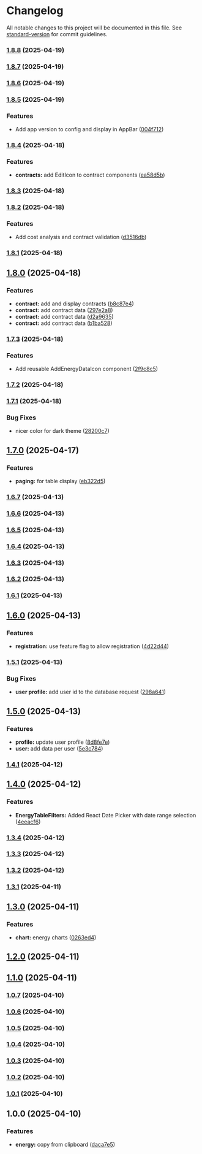 # Changelog

All notable changes to this project will be documented in this file. See [standard-version](https://github.com/conventional-changelog/standard-version) for commit guidelines.

### [1.8.8](https://github.com/dachrisch/energy.consumption/compare/v1.8.7...v1.8.8) (2025-04-19)

### [1.8.7](https://github.com/dachrisch/energy.consumption/compare/v1.8.6...v1.8.7) (2025-04-19)

### [1.8.6](https://github.com/dachrisch/energy.consumption/compare/v1.8.5...v1.8.6) (2025-04-19)

### [1.8.5](https://github.com/dachrisch/energy.consumption/compare/v1.8.4...v1.8.5) (2025-04-19)


### Features

* Add app version to config and display in AppBar ([004f712](https://github.com/dachrisch/energy.consumption/commit/004f712cf2ff15f9dcc4ebfe3b6381c8121c7f17))

### [1.8.4](https://github.com/dachrisch/energy.consumption/compare/v1.8.3...v1.8.4) (2025-04-18)


### Features

* **contracts:** add EditIcon to contract components ([ea58d5b](https://github.com/dachrisch/energy.consumption/commit/ea58d5bae79c790928b6d203605f6345c4258630))

### [1.8.3](https://github.com/dachrisch/energy.consumption/compare/v1.8.2...v1.8.3) (2025-04-18)

### [1.8.2](https://github.com/dachrisch/energy.consumption/compare/v1.8.1...v1.8.2) (2025-04-18)


### Features

* Add cost analysis and contract validation ([d3516db](https://github.com/dachrisch/energy.consumption/commit/d3516db02c492bb272fdfce808a1eabd59b6cdfa))

### [1.8.1](https://github.com/dachrisch/energy.consumption/compare/v1.8.0...v1.8.1) (2025-04-18)

## [1.8.0](https://github.com/dachrisch/energy.consumption/compare/v1.7.3...v1.8.0) (2025-04-18)


### Features

* **contract:** add and display contracts ([b8c87e4](https://github.com/dachrisch/energy.consumption/commit/b8c87e428c73536822fa94c339be2f060506ac42))
* **contract:** add contract data ([297e2a8](https://github.com/dachrisch/energy.consumption/commit/297e2a8b71cf7f1727382eadc329349a3f9b9b77))
* **contract:** add contract data ([d2a9635](https://github.com/dachrisch/energy.consumption/commit/d2a9635c6c9876da163f27a0ad24acb86390b004))
* **contract:** add contract data ([b1ba528](https://github.com/dachrisch/energy.consumption/commit/b1ba5281eda9d322e5eca9b0b0b223df45bb20a7))

### [1.7.3](https://github.com/dachrisch/energy.consumption/compare/v1.7.2...v1.7.3) (2025-04-18)


### Features

* Add reusable AddEnergyDataIcon component ([2f9c8c5](https://github.com/dachrisch/energy.consumption/commit/2f9c8c565a0b9471956a72965e8f8befea742aee))

### [1.7.2](https://github.com/dachrisch/energy.consumption/compare/v1.7.1...v1.7.2) (2025-04-18)

### [1.7.1](https://github.com/dachrisch/energy.consumption/compare/v1.7.0...v1.7.1) (2025-04-18)


### Bug Fixes

* nicer color for dark theme ([28200c7](https://github.com/dachrisch/energy.consumption/commit/28200c758e30779f2f6ee8a453a55384bd506dbb))

## [1.7.0](https://github.com/dachrisch/energy.consumption/compare/v1.6.7...v1.7.0) (2025-04-17)


### Features

* **paging:** for table display ([eb322d5](https://github.com/dachrisch/energy.consumption/commit/eb322d5289b77b2c7edf981dddeaeca83486d2f3))

### [1.6.7](https://github.com/dachrisch/energy.consumption/compare/v1.6.6...v1.6.7) (2025-04-13)

### [1.6.6](https://github.com/dachrisch/energy.consumption/compare/v1.6.5...v1.6.6) (2025-04-13)

### [1.6.5](https://github.com/dachrisch/energy.consumption/compare/v1.6.4...v1.6.5) (2025-04-13)

### [1.6.4](https://github.com/dachrisch/energy.consumption/compare/v1.6.3...v1.6.4) (2025-04-13)

### [1.6.3](https://github.com/dachrisch/energy.consumption/compare/v1.6.2...v1.6.3) (2025-04-13)

### [1.6.2](https://github.com/dachrisch/energy.consumption/compare/v1.6.1...v1.6.2) (2025-04-13)

### [1.6.1](https://github.com/dachrisch/energy.consumption/compare/v1.6.0...v1.6.1) (2025-04-13)

## [1.6.0](https://github.com/dachrisch/energy.consumption/compare/v1.5.1...v1.6.0) (2025-04-13)


### Features

* **registration:** use feature flag to allow registration ([4d22d44](https://github.com/dachrisch/energy.consumption/commit/4d22d44a025d40057f953732170e073f3e54d21f))

### [1.5.1](https://github.com/dachrisch/energy.consumption/compare/v1.5.0...v1.5.1) (2025-04-13)


### Bug Fixes

* **user profile:** add user id to the database request ([298a641](https://github.com/dachrisch/energy.consumption/commit/298a641f2a18f3888d4190eb20dff453d2f667b2))

## [1.5.0](https://github.com/dachrisch/energy.consumption/compare/v1.4.1...v1.5.0) (2025-04-13)


### Features

* **profile:** update user profile ([8d8fe7e](https://github.com/dachrisch/energy.consumption/commit/8d8fe7e67175e702ff939098c93211954e3f6e75))
* **user:** add data per user ([5e3c784](https://github.com/dachrisch/energy.consumption/commit/5e3c7844ff83e923d827e2b4982a2e9084437a57))

### [1.4.1](https://github.com/dachrisch/energy.consumption/compare/v1.4.0...v1.4.1) (2025-04-12)

## [1.4.0](https://github.com/dachrisch/energy.consumption/compare/v1.3.4...v1.4.0) (2025-04-12)


### Features

* **EnergyTableFilters:** Added React Date Picker with date range selection ([4eeacf6](https://github.com/dachrisch/energy.consumption/commit/4eeacf6a4faf783bb2c39259b1698d6b9a2e507d))

### [1.3.4](https://github.com/dachrisch/energy.consumption/compare/v1.3.3...v1.3.4) (2025-04-12)

### [1.3.3](https://github.com/dachrisch/energy.consumption/compare/v1.3.2...v1.3.3) (2025-04-12)

### [1.3.2](https://github.com/dachrisch/energy.consumption/compare/v1.3.1...v1.3.2) (2025-04-12)

### [1.3.1](https://github.com/dachrisch/energy.consumption/compare/v1.3.0...v1.3.1) (2025-04-11)

## [1.3.0](https://github.com/dachrisch/energy.consumption/compare/v1.2.0...v1.3.0) (2025-04-11)


### Features

* **chart:** energy charts ([0263ed4](https://github.com/dachrisch/energy.consumption/commit/0263ed419da75a29688aaa83d0f3a9aaeda24888))

## [1.2.0](https://github.com/dachrisch/energy.consumption/compare/v1.1.0...v1.2.0) (2025-04-11)

## [1.1.0](https://github.com/dachrisch/energy.consumption/compare/v1.0.7...v1.1.0) (2025-04-11)

### [1.0.7](https://github.com/dachrisch/energy.consumption/compare/v1.0.6...v1.0.7) (2025-04-10)

### [1.0.6](https://github.com/dachrisch/energy.consumption/compare/v1.0.5...v1.0.6) (2025-04-10)

### [1.0.5](https://github.com/dachrisch/energy.consumption/compare/v1.0.4...v1.0.5) (2025-04-10)

### [1.0.4](https://github.com/dachrisch/energy.consumption/compare/v1.0.3...v1.0.4) (2025-04-10)

### [1.0.3](https://github.com/dachrisch/energy.consumption/compare/v1.0.2...v1.0.3) (2025-04-10)

### [1.0.2](https://github.com/dachrisch/energy.consumption/compare/v1.0.1...v1.0.2) (2025-04-10)

### [1.0.1](https://github.com/dachrisch/energy.consumption/compare/v1.0.0...v1.0.1) (2025-04-10)

## 1.0.0 (2025-04-10)


### Features

* **energy:** copy from clipboard ([daca7e5](https://github.com/dachrisch/energy.consumption/commit/daca7e5847fbd2d9bed6407841d08a08ad8ff166))
